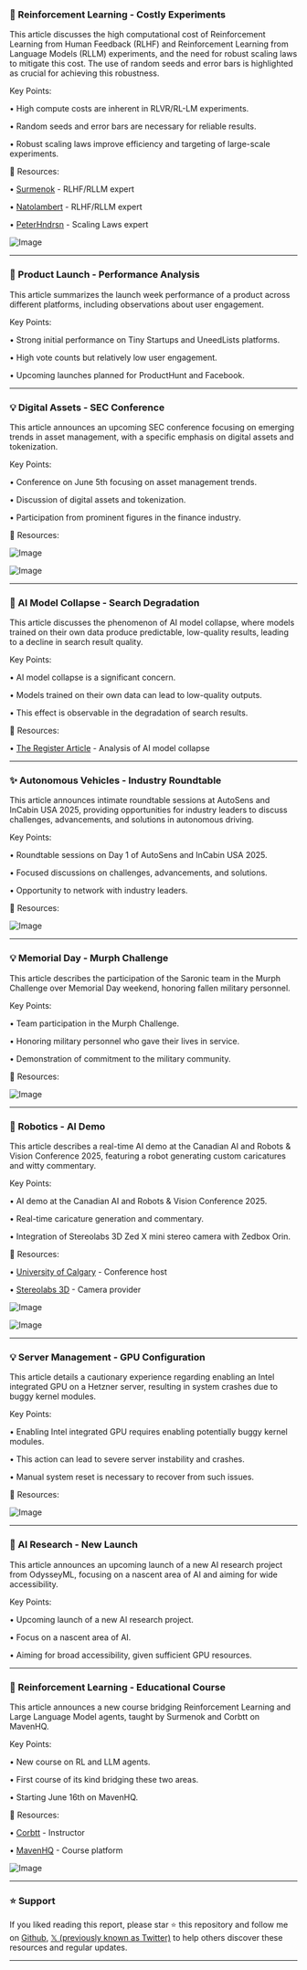 ### 🤖 Reinforcement Learning - Costly Experiments

This article discusses the high computational cost of Reinforcement Learning from Human Feedback (RLHF) and Reinforcement Learning from Language Models (RLLM) experiments, and the need for robust scaling laws to mitigate this cost.  The use of random seeds and error bars is highlighted as crucial for achieving this robustness.

Key Points:

• High compute costs are inherent in RLVR/RL-LM experiments.


• Random seeds and error bars are necessary for reliable results.


• Robust scaling laws improve efficiency and targeting of large-scale experiments.


🔗 Resources:

• [Surmenok](https://x.com/surmenok) - RLHF/RLLM expert


• [Natolambert](https://x.com/natolambert) - RLHF/RLLM expert


• [PeterHndrsn](https://x.com/PeterHndrsn) - Scaling Laws expert


![Image](https://pbs.twimg.com/media/Gr-JBDtWEAA9cOo?format=jpg&name=small)


---

### 🚀 Product Launch - Performance Analysis

This article summarizes the launch week performance of a product across different platforms, including observations about user engagement.

Key Points:

• Strong initial performance on Tiny Startups and UneedLists platforms.


• High vote counts but relatively low user engagement.


• Upcoming launches planned for ProductHunt and Facebook.


---

### 💡 Digital Assets - SEC Conference

This article announces an upcoming SEC conference focusing on emerging trends in asset management, with a specific emphasis on digital assets and tokenization.

Key Points:

• Conference on June 5th focusing on asset management trends.


• Discussion of digital assets and tokenization.


• Participation from prominent figures in the finance industry.


🔗 Resources:


![Image](https://pbs.twimg.com/media/GsBWxzPXsAA6Rfn?format=jpg&name=small)


![Image](https://pbs.twimg.com/media/GsBWx6wWQAAWVad?format=jpg&name=small)


---

### 🤖 AI Model Collapse - Search Degradation

This article discusses the phenomenon of AI model collapse, where models trained on their own data produce predictable, low-quality results, leading to a decline in search result quality.

Key Points:

• AI model collapse is a significant concern.


• Models trained on their own data can lead to low-quality outputs.


• This effect is observable in the degradation of search results.


🔗 Resources:

• [The Register Article](https://t.co/AXWHslAeNU) - Analysis of AI model collapse


---

### ✨ Autonomous Vehicles - Industry Roundtable

This article announces intimate roundtable sessions at AutoSens and InCabin USA 2025, providing opportunities for industry leaders to discuss challenges, advancements, and solutions in autonomous driving.

Key Points:

• Roundtable sessions on Day 1 of AutoSens and InCabin USA 2025.


• Focused discussions on challenges, advancements, and solutions.


• Opportunity to network with industry leaders.


🔗 Resources:


![Image](https://pbs.twimg.com/media/GsCpMtrWYAAjGty?format=png&name=small)


---

### 💡 Memorial Day - Murph Challenge

This article describes the participation of the Saronic team in the Murph Challenge over Memorial Day weekend, honoring fallen military personnel.

Key Points:

• Team participation in the Murph Challenge.


• Honoring military personnel who gave their lives in service.


• Demonstration of commitment to the military community.


🔗 Resources:


![Image](https://pbs.twimg.com/media/Gr-bAqhWAAANphB?format=jpg&name=small)


---

### 🤖 Robotics - AI Demo

This article describes a real-time AI demo at the Canadian AI and Robots & Vision Conference 2025, featuring a robot generating custom caricatures and witty commentary.

Key Points:

• AI demo at the Canadian AI and Robots & Vision Conference 2025.


• Real-time caricature generation and commentary.


• Integration of Stereolabs 3D Zed X mini stereo camera with Zedbox Orin.


🔗 Resources:

• [University of Calgary](https://x.com/UCalgary) - Conference host


• [Stereolabs 3D](https://x.com/Stereolabs3D) - Camera provider


![Image](https://pbs.twimg.com/media/Gr-aAj8X0AIWt1A?format=jpg&name=small)


![Image](https://pbs.twimg.com/media/Gr-aAl5XoAARuQ1?format=jpg&name=small)


---

### 💡 Server Management - GPU Configuration

This article details a cautionary experience regarding enabling an Intel integrated GPU on a Hetzner server, resulting in system crashes due to buggy kernel modules.

Key Points:

• Enabling Intel integrated GPU requires enabling potentially buggy kernel modules.


• This action can lead to severe server instability and crashes.


• Manual system reset is necessary to recover from such issues.


🔗 Resources:


![Image](https://pbs.twimg.com/media/Gr-WcMzXkAAd6MT?format=jpg&name=small)


---

### 🚀 AI Research - New Launch

This article announces an upcoming launch of a new AI research project from OdysseyML, focusing on a nascent area of AI and aiming for wide accessibility.

Key Points:

• Upcoming launch of a new AI research project.


• Focus on a nascent area of AI.


• Aiming for broad accessibility, given sufficient GPU resources.


---

### 🤖  Reinforcement Learning - Educational Course

This article announces a new course bridging Reinforcement Learning and Large Language Model agents, taught by Surmenok and Corbtt on MavenHQ.

Key Points:

• New course on RL and LLM agents.


• First course of its kind bridging these two areas.


• Starting June 16th on MavenHQ.


🔗 Resources:

• [Corbtt](https://x.com/corbtt) - Instructor


• [MavenHQ](https://x.com/MavenHQ) - Course platform


![Image](https://pbs.twimg.com/media/Gr925VlXUAAjIg6?format=jpg&name=small)


---

### ⭐️ Support

If you liked reading this report, please star ⭐️ this repository and follow me on [Github](https://github.com/Drix10), [𝕏 (previously known as Twitter)](https://x.com/DRIX_10_) to help others discover these resources and regular updates.

---